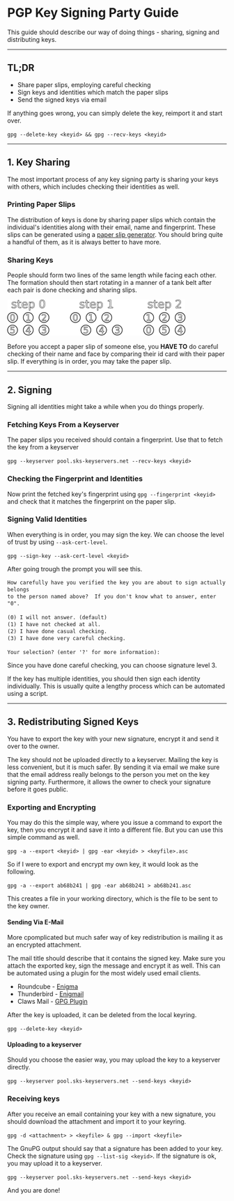 # PGP Key Signing Party Guide

This guide should describe our way of doing things - sharing, signing and distributing keys. 

---

## TL;DR
* Share paper slips, employing careful checking
* Sign keys and identities which match the paper slips
* Send the signed keys via email

If anything goes wrong, you can simply delete the key, reimport it and start over.

`gpg --delete-key <keyid> && gpg --recv-keys <keyid>`

---

## 1. Key Sharing

The most important process of any key signing party is sharing your keys with others, which includes checking their identities as well.

### Printing Paper Slips

The distribution of keys is done by sharing paper slips which contain the individual's identities along with their email, name and fingerprint. These slips can be generated using a [paper slip generator](http://openpgp.quelltextlich.at/slip.html). You should bring quite a handful of them, as it is always better to have more.

### Sharing Keys

People should form two lines of the same length while facing each other. The formation should then start rotating in a manner of a tank belt after each pair is done checking and sharing slips.

![line-formation](line-formation.png)

Before you accept a paper slip of someone else, you **HAVE TO** do careful checking of their name and face by comparing their id card with their paper slip. If everything is in order, you may take the paper slip.

---

## 2. Signing

Signing all identities might take a while when you do things properly.

### Fetching Keys From a Keyserver

The paper slips you received should contain a fingerprint. Use that to fetch the key from a keyserver

`gpg --keyserver pool.sks-keyservers.net --recv-keys <keyid>`

### Checking the Fingerprint and Identities

Now print the fetched key's fingerprint using `gpg --fingerprint <keyid>` and check that it matches the fingerprint on the paper slip.

### Signing Valid Identities

When everything is in order, you may sign the key. We can choose the level of trust by using `--ask-cert-level`.

`gpg --sign-key --ask-cert-level <keyid>`

After going trough the prompt you will see this.

	How carefully have you verified the key you are about to sign actually belongs
	to the person named above?  If you don't know what to answer, enter "0".

  	(0) I will not answer. (default)
  	(1) I have not checked at all.
  	(2) I have done casual checking.
  	(3) I have done very careful checking.

	Your selection? (enter '?' for more information):

Since you have done careful checking, you can choose signature level 3.

If the key has multiple identities, you should then sign each identity individually. This is usually quite a lengthy process which can be automated using a script.

---

## 3. Redistributing Signed Keys

You have to export the key with your new signature, encrypt it and send it over to the owner.

The key should not be uploaded directly to a keyserver. Mailing the key is less convenient, but it is much safer. By sending it via email we make sure that the email address really belongs to the person you met on the key signing party. Furthermore, it allows the owner to check your signature before it goes public.

### Exporting and Encrypting

You may do this the simple way, where you issue a command to export the key, then you encrypt it and save it into a different file. But you can use this simple command as well.

`gpg -a --export <keyid> | gpg -ear <keyid> > <keyfile>.asc`

So if I were to export and encrypt my own key, it would look as the following.

`gpg -a --export ab68b241 | gpg -ear ab68b241 > ab68b241.asc`

This creates a file in your working directory, which is the file to be sent to the key owner.

#### Sending Via E-Mail

More cpomplicated but much safer way of key redistribution is mailing it as an encrypted attachment.

The mail title should describe that it contains the signed key. Make sure you attach the exported key, sign the message and encrypt it as well. This can be automated using a plugin for the most widely used email clients.

* Roundcube - [Enigma](https://github.com/roundcube/roundcubemail/tree/master/plugins/enigma)
* Thunderbird - [Enigmail](https://www.enigmail.net/index.php/en/)
* Claws Mail - [GPG Plugin](http://www.claws-mail.org/plugin.php?plugin=gpg)

After the key is uploaded, it can be deleted from the local keyring.

`gpg --delete-key <keyid>`

#### Uploading to a keyserver

Should you choose the easier way, you may upload the key to a keyserver directly.

`gpg --keyserver pool.sks-keyservers.net --send-keys <keyid>`

### Receiving keys

After you receive an email containing your key with a new signature, you should download the attachment and import it to your keyring.

`gpg -d <attachment> > <keyfile> & gpg --import <keyfile>`

The GnuPG output should say that a signature has been added to your key. Check the signature using `gpg --list-sig <keyid>`. If the signature is ok, you may upload it to a keyserver.

`gpg --keyserver pool.sks-keyservers.net --send-keys <keyid>`

And you are done!

